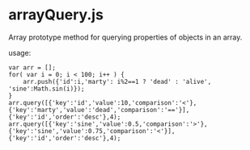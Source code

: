 arrayQuery.js
=============

Array prototype method for querying properties of objects in an array.

usage:

    var arr = [];
    for( var i = 0; i < 100; i++ ) {
        arr.push({'id':i,'marty': i%2==1 ? 'dead' : 'alive', 'sine':Math.sin(i)});
    }
    arr.query([{'key':'id','value':10,'comparison':'<'},{'key':'marty','value':'dead','comparison':'=='}],{'key':'id','order':'desc'},4);
    arr.query([{'key':'sine','value':0.5,'comparison':'>'},{'key':'sine','value':0.75,'comparison':'<'}],{'key':'id','order':'desc'},4);
